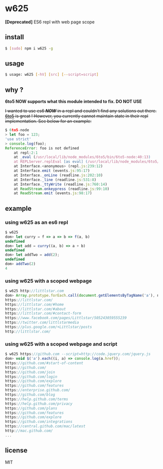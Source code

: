 w625
====

**[Deprecated]** ES6 repl with web page scope

## install

```sh
$ [sudo] npm i w625 -g
```

## usage

```sh
$ usage: w625 [-hV] [src] [--script=script]
```

## why ?

**6to5 NOW supports what this module intended to fix. DO NOT USE**

~~I wanted to use es6 ***NOW*** in a repl and couldn't find any solutions
out there. [6to5](https://github.com/sebmck/6to5) is great ! However, you
currently cannot maintain state in their repl implementation. See below
for an example:~~

```js
$ 6to5-node
> let foo = 123;
'use strict'
> console.log(foo);
ReferenceError: foo is not defined
    at repl:2:1
    at _eval (/usr/local/lib/node_modules/6to5/bin/6to5-node:40:13)
    at REPLServer.replEval [as eval] (/usr/local/lib/node_modules/6to5/bin/6to5-node:78:14)
    at Interface.<anonymous> (repl.js:239:12)
    at Interface.emit (events.js:95:17)
    at Interface._onLine (readline.js:202:10)
    at Interface._line (readline.js:531:8)
    at Interface._ttyWrite (readline.js:760:14)
    at ReadStream.onkeypress (readline.js:99:10)
    at ReadStream.emit (events.js:98:17)
```

## example

### using w625 as an es6 repl

```js
$ w625
dom> let curry = f => a => b => f(a, b)
undefined
dom> let add = curry((a, b) => a + b)
undefined
dom> let addTwo = add(2);
undefined
dom> addTwo(2)
4
```

### using w625 with a scoped webpage

```js
$ w625 http://littlstar.com
dom> Array.prototype.forEach.call(document.getElementsByTagName('a'), node => console.log(node.href))
https://littlstar.com/
https://littlstar.com/#home
https://littlstar.com/#about
https://littlstar.com/#contact-form
https://www.facebook.com/pages/Littlstar/505243059555239
https://twitter.com/littlstarmedia
https://plus.google.com/+Littlstar/posts
http://littlstar.com/
```

### using w625 with a scoped webpage and script

```js
$ w625 https://github.com --script=http://code.jquery.com/jquery.js
dom> void $('a').each((i, a) => console.log(a.href));
https://github.com/#start-of-content
https://github.com/
https://github.com/join
https://github.com/login
https://github.com/explore
https://github.com/features
https://enterprise.github.com/
https://github.com/blog
https://help.github.com/terms
https://help.github.com/privacy
https://github.com/plans
https://github.com/features
https://github.com/explore
https://github.com/integrations
https://central.github.com/mac/latest
http://mac.github.com/
...
```

## license

MIT

